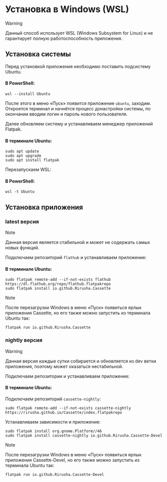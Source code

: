 # Установка в Windows (WSL)

> [!WARNING]
> Данный способ использует WSL (Windows Subsystem for Linux) и не гарантирует полную работоспособность приложения.

## Установка системы

Перед установкой приложения необходимо поставить подсистему Ubuntu.

#### В PowerShell:
```
wsl --install Ubuntu
```

После этого в меню «Пуск» появится приложение `ubuntu`, заходим. Откроется терминал и начнётся процесс донастройки системы, по окончании вводим логин и пароль нового пользователя.

Далее обновляем систему и устанавливаем менеджер приложений Flatpak.

#### В терминале Ubuntu:
```
sudo apt update
sudo apt upgrade
sudo apt install flatpak
```

Перезапускаем WSL:

#### В PowerShell:
```
wsl -t Ubuntu
```

## Установка приложения

### latest версия

> [!NOTE]
> Данная версия является стабильной и может не содержать самых новых функций.

Подключаем репозиторий `flathub` и устанавливаем приложение:

#### В терминале Ubuntu:
```
sudo flatpak remote-add --if-not-exists flathub https://dl.flathub.org/repo/flathub.flatpakrepo
sudo flatpak install io.github.Rirusha.Cassette
```

> [!NOTE]
> После перезагрузки Windows в меню «Пуск» появиться ярлык приложения Cassette, но его также можно запустить из терминала Ubuntu так:
> ```
> flatpak run io.github.Rirusha.Cassette
> ```

### nightly версия

> [!WARNING]
> Данная версия каждые сутки собирается и обновляется из dev ветки приложения, поэтому может оказаться нестабильной.

Подключаем репозитории и устанавливаем приложение:

#### В терминале Ubuntu:

<!-- Подключаем репоизторий `gnome-nightly`:

```
sudo flatpak remote-add --if-not-exists gnome-nightly https://nightly.gnome.org/gnome-nightly.flatpakrepo
``` -->

Подключаем репозиторий `cassette-nightly`:

```
sudo flatpak remote-add --if-not-exists cassette-nightly https://rirusha.github.io/Cassette/index.flatpakrepo
```

Устанавливаем зависимости и приложение:

```
sudo flatpak install org.gnome.Platform//46
sudo flatpak install cassette-nightly io.github.Rirusha.Cassette-Devel
```

> [!NOTE]
> После перезагрузки Windows в меню «Пуск» появиться ярлык приложения Cassette-Devel, но его также можно запустить из терминала Ubuntu так:
> ```
> flatpak run io.github.Rirusha.Cassette-Devel
> ```

